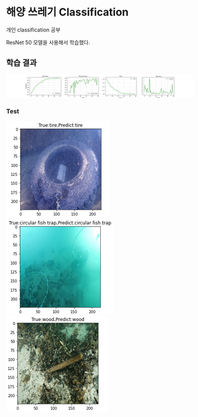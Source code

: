 # 해양 쓰레기 Classification

개인 classification 공부

ResNet 50 모델을 사용해서 학습했다.

## 학습 결과

![0](./img/4.png)

### Test
![1](./img/1.PNG)![2](./img/2.PNG)![3](./img/3.PNG)
